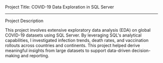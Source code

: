 Project Title: COVID-19 Data Exploration in SQL Server

________________________________________
Project Description

This project involves extensive exploratory data analysis (EDA) on global COVID-19 datasets using SQL Server. 
By leveraging SQL's analytical capabilities, I investigated infection trends, death rates, and vaccination rollouts across countries and continents. 
This project helped derive meaningful insights from large datasets to support data-driven decision-making and reporting.

